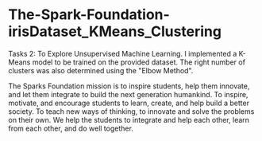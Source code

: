 # The-Spark-Foundation-irisDataset_KMeans_Clustering


Tasks 2: To Explore Unsupervised Machine Learning. I implemented a K-Means model to be trained on the provided dataset.
The right number of clusters was also determined using the "Elbow Method".

The Sparks Foundation mission is to inspire students, help them innovate, and let them integrate to build the next generation humankind. To inspire, motivate, and encourage students to learn, create, and help build a better society. To teach new ways of thinking, to innovate and solve the problems on their own. We help the students to integrate and help each other, learn from each other, and do well together.
